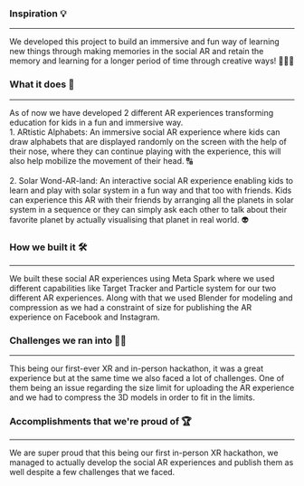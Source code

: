### Inspiration 💡
<hr>
We developed this project to build an immersive and fun way of learning new things through making memories in the social AR and retain the memory and learning for a longer period of time through creative ways! 👨🏼‍🎨

### What it does 🧠
<hr>
As of now we have developed 2 different AR experiences transforming education for kids in a fun and immersive way. 
<br>
1. ARtistic Alphabets: An immersive social AR experience where kids can draw alphabets that are displayed randomly on the screen with the help of their nose, where they can continue playing with the experience, this will also help mobilize the movement of their head. 🔠
<br>
<br>
2. Solar Wond-AR-land: An interactive social AR experience enabling kids to learn and play with solar system in a fun way and that too with friends. Kids can experience this AR with their friends by arranging all the planets in solar system in a sequence or they can simply ask each other to talk about their favorite planet by actually visualising that planet in real world. 👽

### How we built it 🛠️
<hr>
We built these social AR experiences using Meta Spark where we used different capabilities like Target Tracker and Particle system for our two different AR experiences. Along with that we used Blender for modeling and compression as we had a constraint of size for publishing the AR experience on Facebook and Instagram. 

### Challenges we ran into 💪🏼
<hr>
This being our first-ever XR and in-person hackathon, it was a great experience but at the same time we also faced a lot of challenges. One of them being an issue regarding the size limit for uploading the AR experience and we had to compress the 3D models in order to fit in the limits. 

### Accomplishments that we're proud of 🏆
<hr>
We are super proud that this being our first in-person XR hackathon, we managed to actually develop the social AR experiences and publish them as well despite a few challenges that we faced. 
